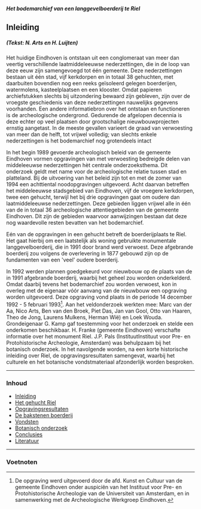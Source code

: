 ##### Het bodemarchief van een langgevelboerderij te Riel

## Inleiding
##### *(Tekst: N. Arts en H. Luijten)*

Het huidige Eindhoven is ontstaan uit een conglomeraat van meer dan veertig verschillende laatmiddeleeuwse nederzettingen, die in de loop van deze eeuw zijn samengevoegd tot één gemeente. Deze nederzettingen bestaan uit één stad, vijf kerkdorpen en in totaal 38 gehuchten, met daarbuiten bovendien nog een reeks geïsoleerd gelegen boerderijen, watermolens, kasteelplaatsen en een klooster. Omdat papieren archiefstukken slechts bij uitzondering bewaard zijn gebleven, zijn over de vroegste geschiedenis van deze nederzettingen nauwelijks gegevens voorhanden. Een andere informatiebron over het ontstaan en functioneren is de archeologische ondergrond. Gedurende de afgelopen decennia is deze echter op veel plaatsen door grootschalige nieuwbouwprojecten ernstig aangetast. In de meeste gevallen varieert de graad van verwoesting van meer dan de helft, tot vrijwel volledig; van slechts enkele nederzettingen is het bodemarchief nog grotendeels intact

In het begin 1989 gevoerde archeologisch beleid van de gemeente Eindhoven vormen opgravingen van met verwoesting bedreigde delen van middeleeuwse nederzettingen hèt centrale onderzoeksthema. Dit onderzoek geldt met name voor de archeologische relatie tussen stad en platteland. Bij de uitvoering van het beleid zijn tot en met de zomer van 1994 een achttiental noodopgravingen uitgevoerd. Acht daarvan betreffen het middeleeuwse stadsgebied van Eindhoven, vijf de vroegere kerkdorpen, twee een gehucht, terwijl het bij drie opgravingen gaat om oudere dan laatmiddeleeuwse nederzettingen. Deze gebieden liggen vrijwel alle in één van de in totaal 36 archeologische attentiegebieden van de gemeente Eindhoven. Dit zijn de gebieden waarvoor aanwijzingen bestaan dat deze nog waardevolle resten bevatten van het bodemarchief.

Eén van de opgravingen in een gehucht betreft de boerderijplaats te Riel. Het gaat hierbij om een laatstelijk als woning gebruikte monumentale langgevelboerderij, die in 1991 door brand werd verwoest. Deze afgebrande boerderij zou volgens de overlevering in 1877 gebouwd zijn op de fundamenten van een 'veel' oudere boerderij.

In 1992 werden plannen goedgekeurd voor nieuwbouw op de plaats van de in 1991 afgebrande boerderij, waarbij het geheel zou worden onderkelderd. Omdat daarbij tevens het bodemarchief zou worden verwoest, kon in overleg met de eigenaar vóór aanvang van de nieuwbouw een opgraving worden uitgevoerd. Deze opgraving vond plaats in de periode 14 december 1992 - 5 februari 1993[^voetnoot1]. Aan het veldonderzoek werkten mee: Marc van der Aa, Nico Arts, Ben van den Broek, Piet Das, Jan van Gool, Otto van Haaren, Theo de Jong, Laurens Mulkens, Herman Wië) en Loek Wouda. Grondeigenaar G. Kamp gaf toestemming voor het onderzoek en stelde een onderkomen beschikbaar. H. Franke (gemeente Eindhoven) verschafte informatie over het monument Riel. J.P. Pals (InstituutInstituut voor Pre- en Protohistorische Archeologie, Amsterdam) was behulpzaam bij het botanisch onderzoek. In het navolgende worden, na een korte historische inleiding over Riel, de opgravingsresultaten samengevat, waarbij het culturele en het botanische vondstmateriaal afzonderlijk worden besproken.


---
### Inhoud
- [Inleiding](inleiding)
- [Het gehucht Riel](gehuchtriel)
- [Opgravingsresultaten](opgraving)
- [De bakstenen boerderij](opgraving#boerderij)
- [Vondsten](vondsten)
- [Botanisch onderzoek](botanisch)
- [Conclusies](conclusies)
- [Literatuur](conclusies#literatuur)

---
### Voetnoten
[^voetnoot1]: De opgraving werd uitgevoerd door de afd. Kunst en Cultuur van de gemeente Eindhoven onder auspiciën van het Instituut voor Pre- en Protohistorische Archeologie van de Universiteit van Amsterdam, en in samenwerking met de Archeologische Werkgroep Eindhoven.
